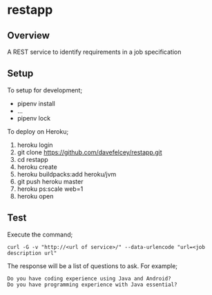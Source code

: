 # restapp

## Overview
A REST service to identify requirements in a job specification

## Setup
To setup for development;
* pipenv install
* ...
* pipenv lock

To deploy on Heroku;
1. heroku login
2. git clone https://github.com/davefelcey/restapp.git
3. cd restapp
4. heroku create
5. heroku buildpacks:add heroku/jvm
6. git push heroku master
7. heroku ps:scale web=1
8. heroku open

## Test
Execute the command;
```
curl -G -v "http://<url of service>/" --data-urlencode "url=<job description url"
```
The response will be a list of questions to ask. For example;
```
Do you have coding experience using Java and Android?
Do you have programming experience with Java essential?
```

